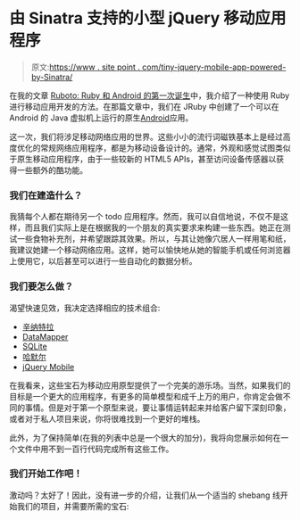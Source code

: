 # 由 Sinatra 支持的小型 jQuery 移动应用程序

> 原文:[https://www . site point . com/tiny-jquery-mobile-app-powered-by-Sinatra/](https://www.sitepoint.com/tiny-jquery-mobile-app-powered-by-sinatra/)

在我的文章 [Ruboto: Ruby 和 Android 的第一次诞生](https://www.sitepoint.com/ruboto-rubys-and-androids-first-born)中，我介绍了一种使用 Ruby 进行移动应用开发的方法。在那篇文章中，我们在 JRuby 中创建了一个可以在 Android 的 Java 虚拟机上运行的原生[Android](http://www.android.com/about/)应用。

这一次，我们将涉足移动网络应用的世界。这些小小的流行词磁铁基本上是经过高度优化的常规网络应用程序，都是为移动设备设计的。通常，外观和感觉试图类似于原生移动应用程序，由于一些较新的 HTML5 APIs，甚至访问设备传感器以获得一些额外的酷功能。

### 我们在建造什么？

我猜每个人都在期待另一个 todo 应用程序。然而，我可以自信地说，不仅不是这样，而且我们实际上是在根据我的一个朋友的真实要求来构建一些东西。她正在测试一些食物补充剂，并希望跟踪其效果。所以，与其让她像穴居人一样用笔和纸，我建议她建一个移动网络应用。这样，她可以愉快地从她的智能手机或任何浏览器上使用它，以后甚至可以进行一些自动化的数据分析。

### 我们要怎么做？

渴望快速见效，我决定选择相应的技术组合:

*   [辛纳特拉](http://www.sinatrarb.com/)
*   [DataMapper](http://datamapper.org/)
*   [SQLite](http://www.sqlite.org/)
*   [哈默尔](http://haml.info/)
*   [jQuery Mobile](http://jquerymobile.com/)

在我看来，这些宝石为移动应用原型提供了一个完美的游乐场。当然，如果我们的目标是一个更大的应用程序，有更多的简单模型和成千上万的用户，你肯定会做不同的事情。但是对于第一个原型来说，要让事情运转起来并给客户留下深刻印象，或者对于私人项目来说，你将很难找到一个更好的堆栈。

此外，为了保持简单(在我的列表中总是一个很大的加分)，我将向您展示如何在一个文件中用不到一百行代码完成所有这些工作。

### 我们开始工作吧！

激动吗？太好了！因此，没有进一步的介绍，让我们从一个适当的 shebang 线开始我们的项目，并需要所需的宝石: